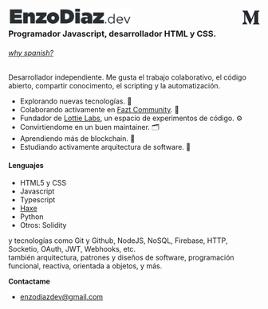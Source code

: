<a href="https://enzodiaz.dev"><img align="left" height="30px" src="https://raw.githubusercontent.com/EnzoDiazDev/EnzoDiazDev/main/docs/resources/enzodiazdev.svg"></img></a>
<a href="https://medium.com/@EnzoDiazDev"><img align="right" width="35px" src="https://raw.githubusercontent.com/EnzoDiazDev/EnzoDiazDev/main/docs/resources/medium.png"></img></a>
<br>

### Programador Javascript, desarrollador HTML y CSS. 
###### *[why spanish?](https://gist.github.com/EnzoDiazDev/1f98cc8220f333fda42c49edb23728c4)*<br>
Desarrollador independiente. Me gusta el trabajo colaborativo, el código abierto, compartir conocimento, el scripting y la automatización.
 * Explorando nuevas tecnologías. :rocket:
 * Colaborando activamente en [Fazt Community](https://github.com/faztcommunity). 👥
 * Fundador de [Lottie Labs](https://github.com/lottielabs), un espacio de experimentos de código. :gear:
 * Convirtiendome en un buen maintainer. 🗂️
 * Aprendiendo más de blockchain. :link:
 * Estudiando activamente arquitectura de software. :pencil:

#### Lenguajes
 * HTML5 y CSS
 * Javascript
 * Typescript
 * [Haxe](https://haxe.org/)
 * Python
 * Otros: Solidity

y tecnologías como Git y Github, NodeJS, NoSQL, Firebase, HTTP, Socketio, OAuth, JWT, Webhooks, etc. <br>
también arquitectura, patrones y diseños de software, programación funcional, reactiva, orientada a objetos, y más.

**Contactame**
* enzodiazdev@gmail.com
